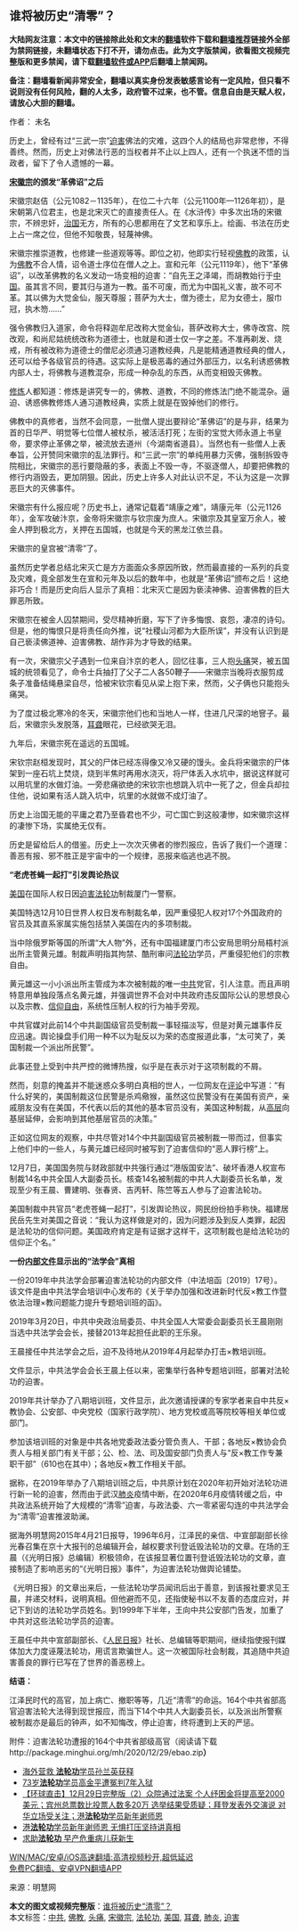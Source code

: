  <h2>谁将被历史“清零”？</h2> <p class="notice"><b>大陆网友注意：本文中的链接除此处和文末的<a href="https://github.com/bannedbook/fanqiang" >翻墙</a>软件下载和<a href="https://github.com/killgcd/justmysocks/blob/master/README.md">翻墙推荐</a>链接外全部为禁网链接，未翻墙状态下打不开，请勿点击。此为文字版禁闻，欲看图文视频完整版和更多禁闻，请下载<a href="https://github.com/bannedbook/fanqiang">翻墙软件或APP</a>后翻墙上禁闻网。</p><p>备注：翻墙看新闻非常安全，翻墙以真实身份发表敏感言论有一定风险，但只看不说则没有任何风险，翻的人太多，政府管不过来，也不管。信息自由是天赋人权，请放心大胆的翻墙。</b></p>  <div class="entry"> <p>作者： 未名</p> <p>历史上，曾经有过“三武一宗”<a href="https://www.bannedbook.org/bnews/tag/%e8%bf%ab%e5%ae%b3/" class="st_tag internal_tag" rel="tag" title="标签 迫害 下的日志">迫害</a>佛法的灾难，这四个人的结局也非常悲惨，不得善终。然而，历史上对佛法行恶的当权者并不止以上四人，还有一个执迷不悟的当政者，留下了令人遗憾的一幕。</p> <p><strong><a href="https://www.bannedbook.org/bnews/tag/%E5%AE%8B%E5%BE%BD%E5%AE%97/" class="st_tag internal_tag" rel="tag" title="标签 宋徽宗 下的日志">宋徽宗</a>的颁发“革佛诏”之后</strong></p> <p>宋徽宗赵佶（公元1082－1135年），在位二十六年（公元1100年—1126年初），是宋朝第八位君主，也是北宋灭亡的直接责任人。在《水浒传》中多次出场的宋徽宗，不辨忠奸，<span class='wp_keywordlink'><a href="https://www.bannedbook.org/forum24/topic8925.html" title="《治国大道》" target="_blank">治国</a></span>无方，所有的心思都用在了文艺和享乐上。绘画、书法在历史上占一席之位，但他不知敬畏，轻蔑神佛。</p> <p>宋徽宗推崇道教，也修建一些道观等等。即位之初，他即实行轻视<span class='wp_keywordlink'><a href="https://www.qi-gong.me/buddhism/" title="佛教" target="_blank">佛教</a></span>的政策，认为<a href="https://www.bannedbook.org/bnews/tag/%e4%bd%9b%e6%95%99/" class="st_tag internal_tag" rel="tag" title="标签 佛教 下的日志">佛教</a>不合人情，诏令道士序位在僧人之上。宣和元年（公元1119年），他下“革佛诏”，以改革佛教的名义发动一场变相的迫害：“自先王之泽竭，而胡教始行于<span class='wp_keywordlink_affiliate'><a href="https://www.bannedbook.org/" title="中国" target="_blank">中国</a></span>。虽其言不同，要其归与道为一教。虽不可废，而尤为中国礼义害，故不可不革。其以佛为大觉金仙，服天尊服；菩萨为大士，僧为德士，尼为女德士，服巾冠，执木笏……”</p> <p>强令佛教归入道家，命令将释迦牟尼改称大觉金仙，菩萨改称大士，佛寺改宫、院改观，和尚尼姑统统改称为道德士，也就是和道士仅一字之差。不准再剃发、烧戒，所有被改称为道德士的僧尼必须通习道教经典，凡是能精通道教经典的僧人，还可以给予各级官员的待遇。这实际上是极恶毒的通过外部压力，以名利诱惑佛教内部人士，将佛教与道教混杂，形成一种杂乱的东西，从而变相毁灭佛教。</p> <p><span class='wp_keywordlink'><a href="https://www.qi-gong.me/" title="气功修炼网" target="_blank">修炼</a></span>人都知道：修炼是讲究专一的，佛教、道教，不同的修炼法门绝不能混杂。逼迫、诱惑佛教修炼人通习道教经典，实质上就是在毁掉他们的修行。</p> <p>佛教中的真修者，当然不会同意，一批僧人提出要辩论“革佛诏”的是与非，结果为首的日华严、明觉等七位僧人被杖杀，被活活打死；左街的宝觉大师永道上书皇帝，要求停止革佛之举，被流放去道州（今湖南省道县）。当然也有一些僧人上表奉旨，公开赞同宋徽宗的乱法罪行。和“三武一宗”的单纯用暴力灭佛，强制拆毁寺院相比，宋徽宗的恶行要隐蔽的多，表面上不毁一寺，不驱逐僧人，却要把佛教的修行内涵毁去，更加阴狠。因此，历史上许多人对此认识不足，不认为这是一次罪恶巨大的灭佛事件。</p> <p>宋徽宗有什么报应呢？历史书上，通常记载着“靖康之难”，靖康元年（公元1126年），金军攻破汴京，金帝将宋徽宗与钦宗废为庶人。宋徽宗及其皇室万余人，被金人押到极北方，关押在五国城，也就是今天的黑龙江依兰县。</p> <p>宋徽宗的皇宫被“清零”了。</p> <p>虽然历史学者总结北宋灭亡是方方面面众多原因所致，然而最直接的一系列的兵变及灾难，竟全部发生在宣和元年及以后的数年中，也就是“革佛诏”颁布之后！这绝非巧合！而是历史向后人显示了真相：北宋灭亡是因为亵渎神佛、迫害佛教的巨大罪恶所致。</p>  <p>宋徽宗在被金人囚禁期间，受尽精神折磨，写下了许多悔恨、哀怨，凄凉的诗句。但是，他的悔恨只是将责任向外推，说“社稷山河都为大臣所误”，并没有认识到是自己亵渎佛道神、迫害佛教、胡作非为才导致的结果。</p> <p>有一次，宋徽宗父子遇到一位来自汴京的老人，回忆往事，三人抱<a href="https://www.bannedbook.org/bnews/tag/%e5%a4%b4%e7%97%9b/" class="st_tag internal_tag" rel="tag" title="标签 头痛 下的日志">头痛</a>哭，被五国城的统领看见了，命令士兵抽打了父子二人各50鞭子——宋徽宗当晚将衣服剪成条子准备结绳悬梁自尽，恰被宋钦宗看见从梁上抱下来，然而，父子俩也只能抱头痛哭。</p> <p>为了度过极北寒冷的冬天，宋徽宗他们也和当地人一样，住进几尺深的地窨子。最后，宋徽宗头发脱落，<a href="https://www.bannedbook.org/bnews/tag/%E8%80%B3%E8%81%8B/" class="st_tag internal_tag" rel="tag" title="标签 耳聋 下的日志">耳聋</a>眼花，已经欲哭无泪。</p> <p>九年后，宋徽宗死在遥远的五国城。</p> <p>宋钦宗赵桓发现时，其父的尸体已经冻得像又冷又硬的馒头。金兵将宋徽宗的尸体架到一座石坑上焚烧，烧到半焦时再用水浇灭，将尸体丢入水坑中，据说这样就可以用坑里的水做灯油。一旁悲痛欲绝的宋钦宗也想跳入坑中一死了之，但金兵却拉住他，说如果有活人跳入坑中，坑里的水就做不成灯油了。</p> <p>历史上治国无能的平庸之君乃至昏君也不少，可亡国亡到这般凄惨，如宋徽宗这样的凄惨下场，实属绝无仅有。</p> <p>历史是留给后人的借鉴。历史上一次次灭佛者的惨烈报应，告诉了我们一个道理：善恶有报、邪不胜正是宇宙中的一个规律，恶报来临逃也逃不脱。</p> <p><strong>“老虎苍蝇一起打”引发舆论热议</strong></p> <p><a href="https://www.bannedbook.org/bnews/tag/%e7%be%8e%e5%9b%bd/" class="st_tag internal_tag" rel="tag" title="标签 美国 下的日志">美国</a>在国际人权日因<span class='wp_keywordlink'><a href="https://www.bannedbook.org/forum11/topic278.html" title="评江泽民与中共相互利用迫害法轮功" target="_blank">迫害法轮功</a></span>制裁厦门一警察。</p> <p>美国特选12月10日世界人权日发布制裁名单，因严重侵犯人权对17个外国政府的官员及其直系家属实施包括禁入美国在内的多项制裁。</p> <p>当中除俄罗斯等国的所谓“大人物”外，还有中国福建厦门市公安局思明分局梧村派出所主管黄元雄。制裁声明指其拘禁、酷刑审问<a href="https://www.bannedbook.org/bnews/tag/%e6%b3%95%e8%bd%ae%e5%8a%9f/" class="st_tag internal_tag" rel="tag" title="标签 法轮功 下的日志">法轮功</a>学员，严重侵犯他们的宗教自由。</p>  <p>黄元雄这一小小派出所主管成为本次被制裁的唯一<a href="https://www.bannedbook.org/bnews/tag/%e4%b8%ad%e5%85%b1/" class="st_tag internal_tag" rel="tag" title="标签 中共 下的日志">中共</a>党官，引人注意。而且声明特意用单独段落点名黄元雄，并强调世界不会对中共政府违反国际公认的思想良心以及宗教、<span class='wp_keywordlink'><a href="https://www.bannedbook.org/forum11/topic307.html" title="禁片：在中国宗教信仰自由吗？" target="_blank">信仰自由</a></span>，系统性压制人权的行为袖手旁观。</p> <p>中共官媒对此前14个中共副国级官员受制裁一事轻描淡写，但是对黄元雄事件反应迅速。舆论操盘手们用一种不以为耻反以为荣的态度报道此事，“太可笑了，美国制裁一个派出所民警”。</p> <p>此事还登上受到中共严控的微博热搜，似乎是在表示对于这项制裁的不屑。</p> <p>然而，刻意的掩盖并不能迷惑众多明白真相的世人，一位网友在<span class='wp_keywordlink_affiliate'><a href="https://www.bannedbook.org/bnews/comments/" title="新闻评论" target="_blank">评论</a></span>中写道：“有什么好笑的，美国制裁这位民警是杀鸡儆猴，虽然这位民警没有在美国有资产，亲戚朋友没有在美国，不代表以后的其他的基本官员没有，美国这种制裁，从<span class='wp_keywordlink_affiliate'><a href="https://www.bannedbook.org/bnews/ccpdope/" title="中共高层内幕" target="_blank">高层</a></span>向基层延伸，会影响到其他基层官员的决策。”</p> <p>正如这位网友的观察，中共尽管对14个中共副国级官员被制裁一带而过，但事实上他们中的一些人，与黄元雄已经同时被写到了迫害信仰的“恶人罪行榜”上。</p> <p>12月7日，美国国务院与财政部就中共强行通过“港版国安法”、破坏香港人权宣布制裁14名中共全国人大副委员长。核查14名被制裁的中共人大副委员长名单，发现至少有王晨、曹建明、张春贤、吉丙轩、陈竺等五人参与了迫害法轮功。</p> <p>美国制裁中共官员“老虎苍蝇一起打”，引发舆论热议，网民纷纷拍手称快。福建居民岳先生对美国之音说：“我认为这样做是对的，因为问题涉及到反人类罪，起因是法轮功的信仰问题。美国政府肯定是有证据才这样干，这项制裁也是给法轮功的信仰正个名。”</p> <p><strong>一份<span class='wp_keywordlink'><a href="https://www.bannedbook.org/forum34/" title="中共内部文件 中共保密文件 解密文件" target="_blank">内部文件</a></span>显示出的“法学会”真相</strong></p> <p>一份2019年中共法学会部署迫害法轮功的内部文件（中法培函〔2019〕17号）。该文件是由中共法学会培训中心发布的《关于举办加强和改进新时代反×教工作暨依法治理×教问题能力提升专题培训班的函》。</p> <p>2019年3月20日，中共中央政治局委员、中共全国人大常委会副委员长王晨刚刚当选中共法学会会长，接替2013年起担任此职的王乐泉。</p> <p>王晨接任中共法学会之后，迫不及待地从2019年4月起举办打击×教培训班。</p>  <p>文件显示，中共法学会会长王晨上任以来，密集举行各种专题培训班，部署对法轮功的迫害。</p> <p>2019年共计举办了八期培训班，文件显示，此次邀请授课的专家学者来自中共反×教协会、公安部、中央党校（国家行政学院）、地方党校或高等院校等相关单位或部门。</p> <p>参加该培训班的对象是中共各地党委政法委分管负责人、干部；各地反×教协会负责人与相关部门有关干部；公、检、法、司及国安部门负责人与“反×教工作专兼职干部”（610也在其中）；各地反×教工作相关干部。</p> <p>据称，在2019年举办了八期培训班之后，中共原计划在2020年初开始对法轮功进行新一轮的迫害，然而由于武汉<a href="https://www.bannedbook.org/bnews/tag/%e8%82%ba%e7%82%8e/" class="st_tag internal_tag" rel="tag" title="标签 肺炎 下的日志">肺炎</a>疫情中断，在2020年6月疫情转缓之后，中共政法系统开始了大规模的“清零”迫害，与政法委、六一零紧密勾连的中共法学会为“清零”迫害推波助澜。</p> <p>据海外明慧网2015年4月21日报导，1996年6月，江泽民的亲信、中宣部副部长徐光春召集在京十大报刊的总编辑开会，越权要求刊登诋毁法轮功的文章。在场的王晨（《光明日报》总编辑）积极领命，在该报显著位置刊登诋毁法轮功的文章，直接制造了影响恶劣的“《光明日报》事件”，为迫害法轮功做舆论铺垫。</p> <p>《光明日报》的文章出来后，一些法轮功学员闻讯后出于善意，到该报社要求见王晨，并递交材料，说明真相。但他避而不见，还指使秘书以不友善的态度应对，并记下到访的法轮功学员姓名。到1999年下半年，王向中共公安部门告发，加重了中共对这些法轮功学员的迫害。</p> <p>王晨任中共中宣部副部长、《<span class='wp_keywordlink'><a href="https://www.bannedbook.org/forum2/topic109.html" title="透视人民日报" target="_blank">人民日报</a></span>》社长、总编辑等职期间，继续指使报刊媒体加大力度诬蔑法轮功，用谎言欺骗世人。这一次被国际社会制裁，其追随中共迫害善良的罪行已写在了世界的善恶榜上。</p> <p><strong>结语：</strong></p> <p>江泽民时代的高官，加上病亡、撤职等等，几近“清零”的命运。164个中共省部高官迫害法轮大法得到现世报应，而当下14个中共人大副委员长，以及派出所警察被制裁亦是最后的钟声，如不知悔改，停止迫害，终将遭到上天的严惩。</p> <p>附件：迫害法轮功遭报的164个中共省部级高官（阅读请下载http://package.minghui.org/mh/2020/12/29/ebao.zip<strong>）</strong></p> <ul class='op-related-articles' title='相关阅读'> <li><a href='https://www.bannedbook.org/bnews/cbnews/20201231/1458230.html' target='_blank'>海外营救 <b>法轮功</b>学员孙兰英获释</a></li> <li><a href='https://www.bannedbook.org/bnews/cbnews/20201230/1457816.html' target='_blank'>73岁<b>法轮功</b>学员高金平遭冤判7年入狱</a></li> <li><a href='https://www.bannedbook.org/bnews/bannedvideo/20201230/1457467.html' target='_blank'>【环球直击】12月29日完整版（2）众院通过法案 个人纾困金将提高至2000美元；宾州总票数比投票人数多20万 选举结果受质疑；拜登发表外交演说 对华立场受关注；港<b>法轮功</b>学员新年谢师恩</a></li> <li><a href='https://www.bannedbook.org/bnews/bannedvideo/20201230/1457407.html' target='_blank'>港<b>法轮功</b>学员新年谢师恩 无惧打压坚持讲真相</a></li> <li><a href='https://www.bannedbook.org/bnews/aomi/supernatural/20201229/1457278.html' target='_blank'>求助<b>法轮功</b> 早产危重病儿获新生</a></li> </ul> <p class="texttj"> <a href="https://github.com/bannedbook/fanqiang/wiki/V2ray%E6%9C%BA%E5%9C%BA" target="_blank">WIN/MAC/安卓/iOS高速翻墙:高清视频秒开,超低延迟</a><br/> <a href="https://github.com/bannedbook/fanqiang/wiki/%E7%A6%81%E9%97%BB%E7%BD%91%E5%AE%89%E5%8D%93%E7%BF%BB%E5%A2%99%E6%96%B0%E9%97%BBAPP" target="_blank">免费PC翻墙、安卓VPN翻墙APP</a></p><p> 来源：明慧网 </p> <a name='sharetosocial'></a>       <div><b>本文的图文或视频完整版</b>：<a href='https://www.bannedbook.org/bnews/comments/20201231/1458345.html'>谁将被历史“清零”？</a></div>  </div><!--END ENTRY--> <div class="postfooter"> <div>本文标签：<a href="https://www.bannedbook.org/bnews/tag/%e4%b8%ad%e5%85%b1/" rel="tag">中共</a>, <a href="https://www.bannedbook.org/bnews/tag/%e4%bd%9b%e6%95%99/" rel="tag">佛教</a>, <a href="https://www.bannedbook.org/bnews/tag/%e5%a4%b4%e7%97%9b/" rel="tag">头痛</a>, <a href="https://www.bannedbook.org/bnews/tag/%E5%AE%8B%E5%BE%BD%E5%AE%97/" rel="tag">宋徽宗</a>, <a href="https://www.bannedbook.org/bnews/tag/%e6%b3%95%e8%bd%ae%e5%8a%9f/" rel="tag">法轮功</a>, <a href="https://www.bannedbook.org/bnews/tag/%e7%be%8e%e5%9b%bd/" rel="tag">美国</a>, <a href="https://www.bannedbook.org/bnews/tag/%E8%80%B3%E8%81%8B/" rel="tag">耳聋</a>, <a href="https://www.bannedbook.org/bnews/tag/%e8%82%ba%e7%82%8e/" rel="tag">肺炎</a>, <a href="https://www.bannedbook.org/bnews/tag/%e8%bf%ab%e5%ae%b3/" rel="tag">迫害</a></div>  </div><!--END POSTFOOTER--> 